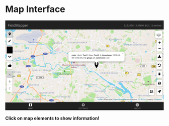 # Map Interface

<!-- Image Map Generated by http://www.image-map.net/ -->
<img src="images/screenshot_map.jpg" usemap="#image-map">

<map name="image-map">
    <area target="" alt="modes" title="modes" href="" coords="87,293,21,125" shape="rect">
    <area target="" alt="colorbar" title="colorbar" href="" coords="16,317,91,488" shape="rect">
    <area target="" alt="buttons" title="buttons" href="" coords="18,504,87,863" shape="rect">
    <area target="" alt="status" title="status" href="" coords="1408,14,1908,103" shape="rect">
    <area target="" alt="marker" title="marker" href="" coords="735,346,1469,614" shape="rect">
    <area target="" alt="layers" title="layers" href="" coords="1815,124,1903,220" shape="rect">
    <area target="" alt="zoom" title="zoom" href="" coords="1835,232,1905,380" shape="rect">
    <area target="" alt="cache" title="cache" href="" coords="1828,399,1903,483" shape="rect">
    <area target="" alt="undo" title="undo" href="" coords="1832,507,1900,588" shape="rect">
    <area target="" alt="clear" title="clear" href="" coords="1833,607,1905,697" shape="rect">
    <area target="" alt="save" title="save" href="" coords="1830,717,1903,805" shape="rect">
    <area target="" alt="locate" title="locate" href="" coords="1835,822,1906,909" shape="rect">
    <area target="" alt="group" title="group" href="" coords="1733,824,1806,906" shape="rect">
</map>

**Click on map elements to show information!**
